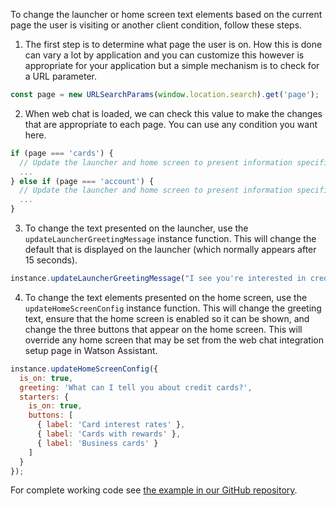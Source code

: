 To change the launcher or home screen text elements based on the current page the user is visiting or another client condition, follow these steps.

1. The first step is to determine what page the user is on. How this is done can vary a lot by application and you can customize this however is appropriate for your application but a simple mechanism is to check for a URL parameter.

```javascript
const page = new URLSearchParams(window.location.search).get('page');
```

2. When web chat is loaded, we can check this value to make the changes that are appropriate to each page. You can use any condition you want here.

```javascript
if (page === 'cards') {
  // Update the launcher and home screen to present information specific to credit cards.
  ...
} else if (page === 'account') {
  // Update the launcher and home screen to present information specific to the user's account.
  ...
}
```

3. To change the text presented on the launcher, use the `updateLauncherGreetingMessage` instance function. This will change the default that is displayed on the launcher (which normally appears after 15 seconds).
```javascript
instance.updateLauncherGreetingMessage("I see you're interested in credit cards! Let me know if I can help.");
```

4. To change the text elements presented on the home screen, use the `updateHomeScreenConfig` instance function. This will change the greeting text, ensure that the home screen is enabled so it can be shown, and change the three buttons that appear on the home screen. This will override any home screen that may be set from the web chat integration setup page in Watson Assistant.
```javascript
instance.updateHomeScreenConfig({
  is_on: true,
  greeting: 'What can I tell you about credit cards?',
  starters: {
    is_on: true,
    buttons: [
      { label: 'Card interest rates' },
      { label: 'Cards with rewards' },
      { label: 'Business cards' }
    ]
  }
});
```

For complete working code see [the example in our GitHub repository](https://github.com/watson-developer-cloud/assistant-toolkit/tree/master/integrations/webchat/examples/change-launcher-and-home-screen-text).